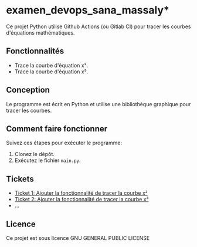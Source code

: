 # examen_devops_sana_massaly*

Ce projet Python utilise Github Actions (ou Gitlab CI) pour tracer les courbes d'équations mathématiques.

## Fonctionnalités

- Trace la courbe d'équation x².
- Trace la courbe d'équation x³.

## Conception

Le programme est écrit en Python et utilise une bibliothèque graphique pour tracer les courbes.

## Comment faire fonctionner

Suivez ces étapes pour exécuter le programme:

1. Clonez le dépôt.
2. Exécutez le fichier `main.py`.

## Tickets

- [Ticket 1: Ajouter la fonctionnalité de tracer la courbe x²]([link_to_issue_1](https://github.com/linfulent/examen_devops_sana_massaly/issues/1))
- [Ticket 2: Ajouter la fonctionnalité de tracer la courbe x³]([link_to_issue_2](https://github.com/linfulent/examen_devops_sana_massaly/issues/2))
- ...

## Licence

Ce projet est sous licence
 GNU GENERAL PUBLIC LICENSE
